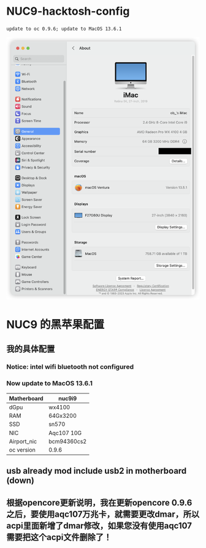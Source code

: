 # NUC9-hacktosh-config

`update to oc 0.9.6;
update to MacOS 13.6.1`

![MacOS 13.4.1](https://github.com/littlesum/nuc9hacktosh-config/blob/main/pic/iShot_2023-08-24_08.32.04.png)

# NUC9 的黑苹果配置

## 我的具体配置

### Notice: intel wifi bluetooth not configured

### Now update to MacOS 13.6.1

| Matherboard | nuc9i9      |
| ----------- | ----------- |
| dGpu        | wx4100      |
| RAM         | 64Gx3200    |
| SSD         | sn570       |
| NIC         | Aqc107 10G  |
| Airport_nic | bcm94360cs2 |
| oc version  | 0.9.6       |

## usb already mod include usb2 in motherboard (down)

##  根据opencore更新说明，我在更新opencore 0.9.6之后，要使用aqc107万兆卡，就需要更改dmar，所以acpi里面新增了dmar修改，如果您没有使用aqc107需要把这个acpi文件删除了！
